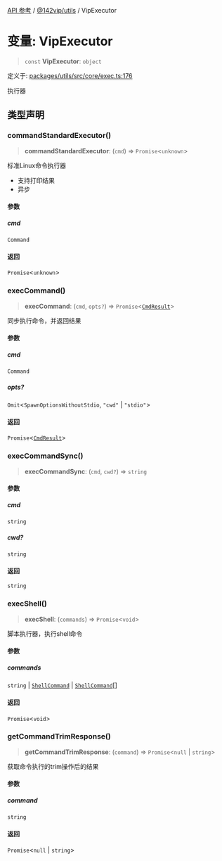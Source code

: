 [API 参考](../../../index.md) / [@142vip/utils](../index.md) / VipExecutor

# 变量: VipExecutor

> `const` **VipExecutor**: `object`

定义于: [packages/utils/src/core/exec.ts:176](https://github.com/142vip/core-x/blob/d7c32a4c72e7e50fa8291351a2283aaafcc1d8c3/packages/utils/src/core/exec.ts#L176)

执行器

## 类型声明

### commandStandardExecutor()

> **commandStandardExecutor**: (`cmd`) => `Promise`\<`unknown`\>

标准Linux命令执行器
- 支持打印结果
- 异步

#### 参数

##### cmd

`Command`

#### 返回

`Promise`\<`unknown`\>

### execCommand()

> **execCommand**: (`cmd`, `opts?`) => `Promise`\<[`CmdResult`](../interfaces/CmdResult.md)\>

同步执行命令，并返回结果

#### 参数

##### cmd

`Command`

##### opts?

`Omit`\<`SpawnOptionsWithoutStdio`, `"cwd"` \| `"stdio"`\>

#### 返回

`Promise`\<[`CmdResult`](../interfaces/CmdResult.md)\>

### execCommandSync()

> **execCommandSync**: (`cmd`, `cwd?`) => `string`

#### 参数

##### cmd

`string`

##### cwd?

`string`

#### 返回

`string`

### execShell()

> **execShell**: (`commands`) => `Promise`\<`void`\>

脚本执行器，执行shell命令

#### 参数

##### commands

`string` | [`ShellCommand`](../interfaces/ShellCommand.md) | [`ShellCommand`](../interfaces/ShellCommand.md)[]

#### 返回

`Promise`\<`void`\>

### getCommandTrimResponse()

> **getCommandTrimResponse**: (`command`) => `Promise`\<`null` \| `string`\>

获取命令执行的trim操作后的结果

#### 参数

##### command

`string`

#### 返回

`Promise`\<`null` \| `string`\>
